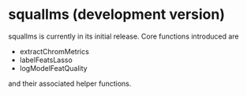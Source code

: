 # squallms (development version)

squallms is currently in its initial release. Core functions introduced are

  - extractChromMetrics
  - labelFeatsLasso
  - logModelFeatQuality

and their associated helper functions.